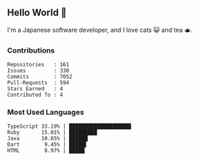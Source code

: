 ## Hello World 👋

I'm a Japanese software developer, and I love cats 😺 and tea 🫖.

### Contributions

    Repositories   : 161
    Issues         : 330
    Commits        : 7052
    Pull-Requests  : 594
    Stars Earned   : 4
    Contributed To : 4

### Most Used Languages

    TypeScript 33.19% | ████████████████████
    Ruby       15.01% | █████████
    Java       10.65% | ██████
    Dart        9.45% | █████▌
    HTML        8.97% | █████
